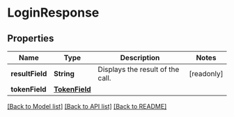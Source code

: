 # LoginResponse

## Properties
Name | Type | Description | Notes
------------ | ------------- | ------------- | -------------
**resultField** | **String** | Displays the result of the call. | [readonly] 
**tokenField** | [**TokenField**](TokenField.md) |  | 

[[Back to Model list]](../README.md#documentation-for-models) [[Back to API list]](../README.md#documentation-for-api-endpoints) [[Back to README]](../README.md)


